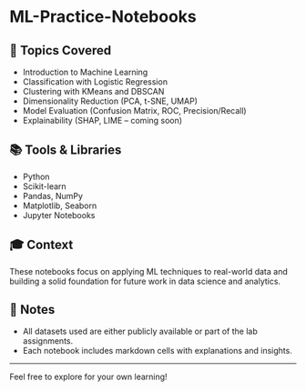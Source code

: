 # ML-Practice-Notebooks

## 🧠 Topics Covered

- Introduction to Machine Learning
- Classification with Logistic Regression
- Clustering with KMeans and DBSCAN
- Dimensionality Reduction (PCA, t-SNE, UMAP)
- Model Evaluation (Confusion Matrix, ROC, Precision/Recall)
- Explainability (SHAP, LIME – coming soon)

## 📚 Tools & Libraries

- Python
- Scikit-learn
- Pandas, NumPy
- Matplotlib, Seaborn
- Jupyter Notebooks

## 🎓 Context

These notebooks focus on applying ML techniques to real-world data and building a solid foundation for future work in data science and analytics.

## 📌 Notes

- All datasets used are either publicly available or part of the lab assignments.
- Each notebook includes markdown cells with explanations and insights.

---

Feel free to explore for your own learning!
